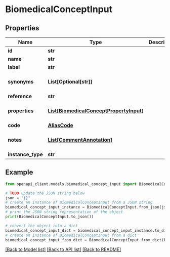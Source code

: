 # BiomedicalConceptInput


## Properties

Name | Type | Description | Notes
------------ | ------------- | ------------- | -------------
**id** | **str** |  | 
**name** | **str** |  | 
**label** | **str** |  | [optional] 
**synonyms** | **List[Optional[str]]** |  | [optional] [default to []]
**reference** | **str** |  | 
**properties** | [**List[BiomedicalConceptPropertyInput]**](BiomedicalConceptPropertyInput.md) |  | [optional] [default to []]
**code** | [**AliasCode**](AliasCode.md) |  | 
**notes** | [**List[CommentAnnotation]**](CommentAnnotation.md) |  | [optional] [default to []]
**instance_type** | **str** |  | 

## Example

```python
from openapi_client.models.biomedical_concept_input import BiomedicalConceptInput

# TODO update the JSON string below
json = "{}"
# create an instance of BiomedicalConceptInput from a JSON string
biomedical_concept_input_instance = BiomedicalConceptInput.from_json(json)
# print the JSON string representation of the object
print(BiomedicalConceptInput.to_json())

# convert the object into a dict
biomedical_concept_input_dict = biomedical_concept_input_instance.to_dict()
# create an instance of BiomedicalConceptInput from a dict
biomedical_concept_input_from_dict = BiomedicalConceptInput.from_dict(biomedical_concept_input_dict)
```
[[Back to Model list]](../README.md#documentation-for-models) [[Back to API list]](../README.md#documentation-for-api-endpoints) [[Back to README]](../README.md)


